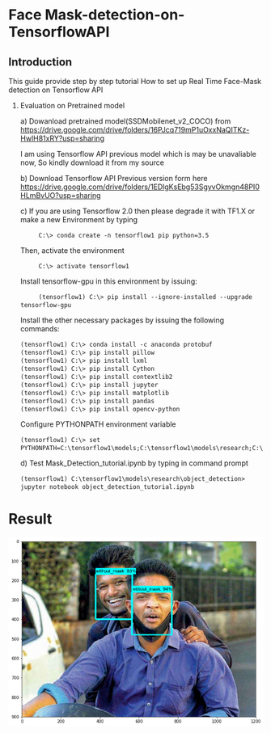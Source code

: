 # Face Mask-detection-on-TensorflowAPI

## Introduction

This guide provide step by step tutorial How to set up Real Time Face-Mask detection on Tensorflow API

1. Evaluation on Pretrained model
    
	a) Dowanload pretrained model(SSDMobilenet_v2_COCO) from https://drive.google.com/drive/folders/16PJcq719mP1uOxxNaQITKz-HwlH81xRY?usp=sharing
	
	I am using Tensorflow API previous model which is may be unavaliable now, So kindly download it from my source 
	
	b) Download Tensorflow API Previous version form here https://drive.google.com/drive/folders/1EDlgKsEbg53SgyvOkmgn48PI0HLmBvUO?usp=sharing
	
	c) If you are using Tensorflow 2.0 then please degrade it with TF1.X or make a new Environment by typing 
	              
			C:\> conda create -n tensorflow1 pip python=3.5
			
	Then, activate the environment
	           
			C:\> activate tensorflow1
	Install tensorflow-gpu in this environment by issuing:
	      
			(tensorflow1) C:\> pip install --ignore-installed --upgrade tensorflow-gpu
			
	Install the other necessary packages by issuing the following commands:
	
	   (tensorflow1) C:\> conda install -c anaconda protobuf
       (tensorflow1) C:\> pip install pillow
       (tensorflow1) C:\> pip install lxml
       (tensorflow1) C:\> pip install Cython
       (tensorflow1) C:\> pip install contextlib2
       (tensorflow1) C:\> pip install jupyter
       (tensorflow1) C:\> pip install matplotlib
       (tensorflow1) C:\> pip install pandas
       (tensorflow1) C:\> pip install opencv-python
			 
	Configure PYTHONPATH environment variable
	
	   (tensorflow1) C:\> set PYTHONPATH=C:\tensorflow1\models;C:\tensorflow1\models\research;C:\tensorflow1\models\research\slim
		 
   d) Test Mask_Detection_tutorial.ipynb by typing in command prompt
            
       (tensorflow1) C:\tensorflow1\models\research\object_detection> jupyter notebook object_detection_tutorial.ipynb
	
# Result
 ![](Images/test1.png)
